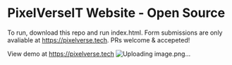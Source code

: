 # PixelVerseIT Website - Open Source

To run, download this repo and run index.html. Form submissions are only avaliable at https://pixelverse.tech. PRs welcome & accepeted!

View demo at https://pixelverse.tech
![Uploading image.png…]()
